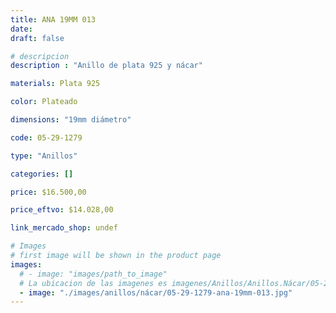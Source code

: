 ```yaml
---
title: ANA 19MM 013
date: 
draft: false

# descripcion
description : "Anillo de plata 925 y nácar"

materials: Plata 925

color: Plateado

dimensions: "19mm diámetro"

code: 05-29-1279

type: "Anillos"

categories: []

price: $16.500,00

price_eftvo: $14.028,00

link_mercado_shop: undef

# Images
# first image will be shown in the product page
images:
  # - image: "images/path_to_image"
  # La ubicacion de las imagenes es imagenes/Anillos/Anillos.Nácar/05-29-1279-ana-19mm-013
  - image: "./images/anillos/nácar/05-29-1279-ana-19mm-013.jpg"
---
```

